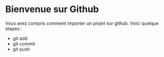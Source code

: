 # Bienvenue sur Github

Vous avez compris comment importer un projet sur github.
Voici quelque étapes :
 - git add
 - git commit
 - git push
